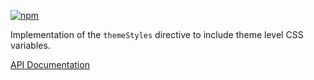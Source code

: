 [![npm](https://img.shields.io/npm/v/@acoustic-content-sdk/ng-theme.svg?style=flat-square)](https://www.npmjs.com/package/@acoustic-content-sdk/ng-theme)

Implementation of the `themeStyles` directive to include theme level CSS variables.

[API Documentation](./markdown/ng-theme.md)
